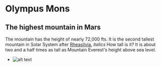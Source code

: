 # Olympus Mons
## The highest mountain in Mars 
The mountain has the height of nearly 72,000 fts. It is the second tallest mountain in Solar System after [Rheasilvia.](https://en.wikipedia.org/wiki/Rheasilvia) *italics*  How tall is it? It is about two and a half times as tall as Mountain Everest's height above sea level.  
- ![alt text](https://upload.wikimedia.org/wikipedia/commons/thumb/0/00/Olympus_Mons_alt.jpg/800px-Olympus_Mons_alt.jpg "Olympus Mons")
